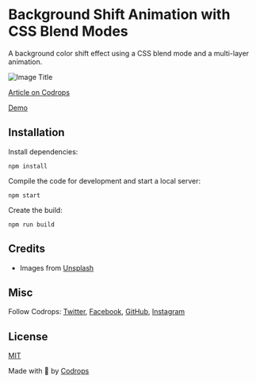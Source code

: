 # Background Shift Animation with CSS Blend Modes

A background color shift effect using a CSS blend mode and a multi-layer animation.

![Image Title](https://tympanus.net/codrops/wp-content/uploads/2022/01/BackgroundShift_feat.jpg)

[Article on Codrops](https://tympanus.net/codrops/?p=58511)

[Demo](http://tympanus.net/Development/BackgroundShift/)


## Installation

Install dependencies:

```
npm install
```

Compile the code for development and start a local server:

```
npm start
```

Create the build:

```
npm run build
```

## Credits

- Images from [Unsplash](https://unsplash.com/)

## Misc

Follow Codrops: [Twitter](http://www.twitter.com/codrops), [Facebook](http://www.facebook.com/codrops), [GitHub](https://github.com/codrops), [Instagram](https://www.instagram.com/codropsss/)

## License
[MIT](LICENSE)

Made with :blue_heart:  by [Codrops](http://www.codrops.com)





